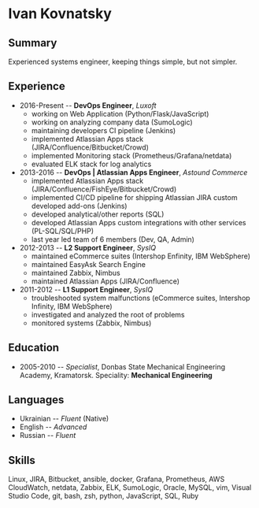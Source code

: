 # Ivan Kovnatsky

## Summary
Experienced systems engineer, keeping things simple, but not simpler.


## Experience
* 2016-Present -- **DevOps Engineer**, _Luxoft_
  * working on Web Application (Python/Flask/JavaScript)
  * working on analyzing company data (SumoLogic)
  * maintaining developers CI pipeline (Jenkins)
  * implemented Atlassian Apps stack (JIRA/Confluence/Bitbucket/Crowd)
  * implemented Monitoring stack (Prometheus/Grafana/netdata)
  * evaluated ELK stack for log analytics
* 2013-2016 -- **DevOps | Atlassian Apps Engineer**, _Astound Commerce_
  * implemented Atlassian Apps stack (JIRA/Confluence/FishEye/Bitbucket/Crowd)
  * implemented CI/CD pipeline for shipping Atlassian JIRA custom developed add-ons (Jenkins)
  * developed analytical/other reports (SQL)
  * developed Atlassian Apps custom integrations with other services (PL-SQL/SQL/PHP)
  * last year led team of 6 members (Dev, QA, Admin)
* 2012-2013 -- **L2 Support Engineer**, _SysIQ_
  * maintained eCommerce suites (Intershop Enfinity, IBM WebSphere)
  * maintained EasyAsk Search Engine
  * maintained Zabbix, Nimbus
  * maintained Atlassian Apps (JIRA/Confluence)
* 2011-2012 -- **L1 Support Engineer**, _SysIQ_
  * troubleshooted system malfunctions (eCommerce suites, Intershop Infinity, IBM WebSphere)
  * investigated and analyzed the root of problems
  * monitored systems (Zabbix, Nimbus)

## Education
* 2005-2010 -- _Specialist_, Donbas State Mechanical Engineering Academy,
Kramatorsk. Speciality: **Mechanical Engineering**

## Languages
* Ukrainian -- _Fluent_ (Native)
* English   -- _Advanced_
* Russian   -- _Fluent_

## Skills
Linux, JIRA, Bitbucket, ansible, docker, Grafana, Prometheus, AWS CloudWatch,
netdata, Zabbix, ELK, SumoLogic, Oracle, MySQL, vim, Visual Studio Code, git,
bash, zsh, python, JavaScript, SQL, Ruby
